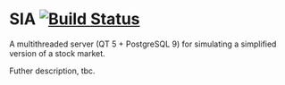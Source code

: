 ﻿SIA [![Build Status](https://travis-ci.org/jam231/sia.png)](https://travis-ci.org/jam231/sia)
=======

A multithreaded server (QT 5 + PostgreSQL 9) for simulating a simplified version of a stock market.


Futher description, tbc.



